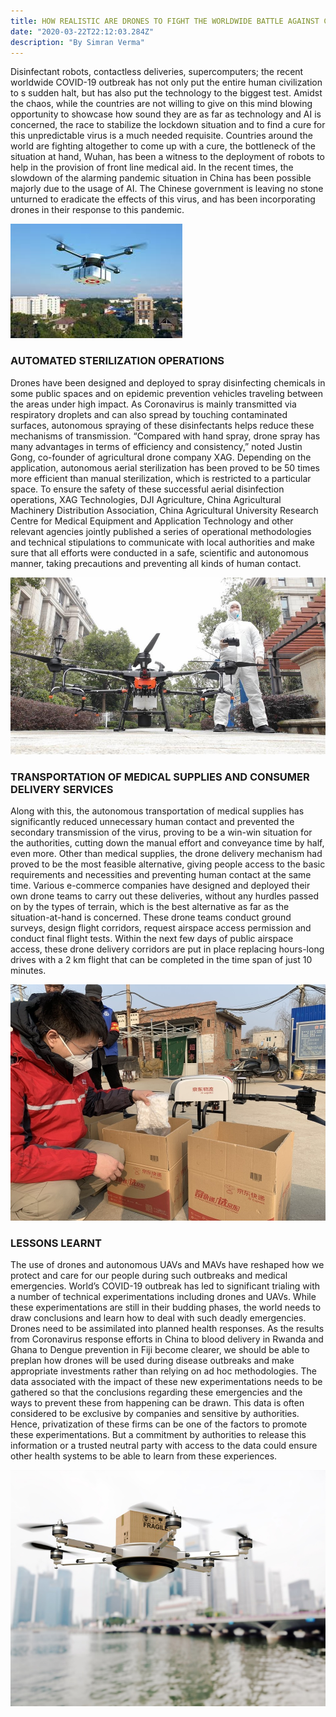 ```yaml
---
title: HOW REALISTIC ARE DRONES TO FIGHT THE WORLDWIDE BATTLE AGAINST COVID-19?
date: "2020-03-22T22:12:03.284Z"
description: "By Simran Verma"
---
```


Disinfectant robots, contactless deliveries, supercomputers; the recent worldwide COVID-19 outbreak has not only put the entire human civilization to s sudden halt, but has also put the technology to the biggest test. Amidst the chaos, while the countries are not willing to give on this mind blowing opportunity to showcase how sound they are as far as technology and AI is concerned, the race to stabilize the lockdown situation and to find a cure for this unpredictable virus is a much needed requisite.
Countries around the world are fighting altogether to come up with a cure, the bottleneck of the situation at hand, Wuhan, has been a witness to the deployment of robots to help in the provision of front line medical aid. In the recent times, the slowdown of the alarming pandemic situation in China has been possible majorly due to the usage of AI. The Chinese government is leaving no stone unturned to eradicate the effects of this virus, and has been incorporating drones in their response to this pandemic.

![Drone](./scovid.jpg)

### AUTOMATED STERILIZATION OPERATIONS

Drones have been designed and deployed to spray disinfecting chemicals in some public spaces and on epidemic prevention vehicles traveling between the areas under high impact. As Coronavirus is mainly transmitted via respiratory droplets and can also spread by touching contaminated surfaces, autonomous spraying of these disinfectants helps reduce these mechanisms of transmission.
“Compared with hand spray, drone spray has many advantages in terms of efficiency and consistency,” noted Justin Gong, co-founder of agricultural drone company XAG. Depending on the application, autonomous aerial sterilization has been proved to be 50 times more efficient than manual sterilization, which is restricted to a particular space.
To ensure the safety of these successful aerial disinfection operations, XAG Technologies, DJI Agriculture, China Agricultural Machinery Distribution Association, China Agricultural University Research Centre for Medical Equipment and Application Technology and other relevant agencies jointly published a series of operational methodologies and technical stipulations to communicate with local authorities and make sure that all efforts were conducted in a safe, scientific and autonomous manner, taking precautions and preventing all kinds of human contact.

![Drone](./scrocovid2.jpg)

### TRANSPORTATION OF MEDICAL SUPPLIES AND CONSUMER DELIVERY SERVICES

Along with this, the autonomous transportation of medical supplies has significantly reduced unnecessary human contact and prevented the secondary transmission of the virus, proving to be a win-win situation for the authorities, cutting down the manual effort and conveyance time by half, even more.
Other than medical supplies, the drone delivery mechanism had proved to be the most feasible alternative, giving people access to the basic requirements and necessities and preventing human contact at the same time. Various e-commerce companies have designed and deployed their own drone teams to carry out these deliveries, without any hurdles passed on by the types of terrain, which is the best alternative as far as the situation-at-hand is concerned. These drone teams conduct ground surveys, design flight corridors, request airspace access permission and conduct final flight tests. Within the next few days of public airspace access, these drone delivery corridors are put in place replacing hours-long drives with a 2 km flight that can be completed in the time span of just 10 minutes.

![Drone](./scroblog3.jpg)

### LESSONS LEARNT

The use of drones and autonomous UAVs and MAVs have reshaped how we protect and care for our people during such outbreaks and medical emergencies.
World’s COVID-19 outbreak has led to significant trialing with a number of technical experimentations including drones and UAVs. While these experimentations are still in their budding phases, the world needs to draw conclusions and learn how to deal with such deadly emergencies.
Drones need to be assimilated into planned health responses. As the results from Coronavirus response efforts in China to blood delivery in Rwanda and Ghana to Dengue prevention in Fiji become clearer, we should be able to preplan how drones will be used during disease outbreaks and make appropriate investments rather than relying on ad hoc methodologies.
The data associated with the impact of these new experimentations needs to be gathered so that the conclusions regarding these emergencies and the ways to prevent these from happening can be drawn. This data is often considered to be exclusive by companies and sensitive by authorities. Hence, privatization of these firms can be one of the factors to promote these experimentations. But a commitment by authorities to release this information or a trusted neutral party with access to the data could ensure other health systems to be able to learn from these experiences.

![Drone](./scroblog4.jpg)
